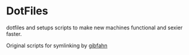 # DotFiles

dotfiles and setups scripts to make new machines functional and sexier faster.

Original scripts for symlinking by [gibfahn](https://github.com/gibfahn/dot)
